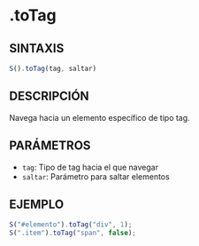 # .toTag

## SINTAXIS
```javascript
S().toTag(tag, saltar)
```

## DESCRIPCIÓN
Navega hacia un elemento específico de tipo tag.

## PARÁMETROS
- `tag`: Tipo de tag hacia el que navegar
- `saltar`: Parámetro para saltar elementos

## EJEMPLO
```javascript
S("#elemento").toTag("div", 1);
S(".item").toTag("span", false);
```
